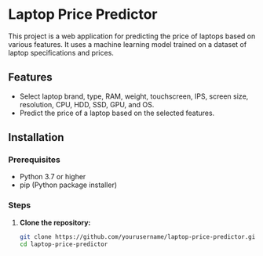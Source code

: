 # Laptop Price Predictor

This project is a web application for predicting the price of laptops based on various features. It uses a machine learning model trained on a dataset of laptop specifications and prices.

## Features

- Select laptop brand, type, RAM, weight, touchscreen, IPS, screen size, resolution, CPU, HDD, SSD, GPU, and OS.
- Predict the price of a laptop based on the selected features.

## Installation

### Prerequisites

- Python 3.7 or higher
- pip (Python package installer)

### Steps

1. **Clone the repository:**

   ```bash
   git clone https://github.com/yourusername/laptop-price-predictor.git
   cd laptop-price-predictor
